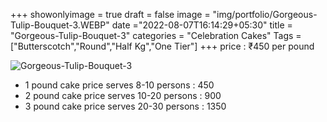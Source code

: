 +++
showonlyimage = true
draft = false
image = "img/portfolio/Gorgeous-Tulip-Bouquet-3.WEBP"
date ="2022-08-07T16:14:29+05:30"
title = "Gorgeous-Tulip-Bouquet-3"
categories = "Celebration Cakes"
Tags = ["Butterscotch","Round","Half Kg","One Tier"]
+++
price : ₹450 per pound
<!--more-->
![Gorgeous-Tulip-Bouquet-3](/img/portfolio/Gorgeous-Tulip-Bouquet-3.WEBP)
* 1 pound cake price serves 8-10 persons : 450
* 2 pound cake price serves 10-20 persons : 900
* 3 pound cake price serves 20-30 persons : 1350
